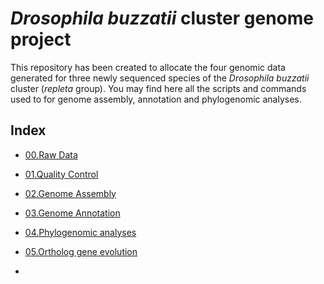 # *Drosophila buzzatii* cluster genome project
This repository has been created to allocate the four genomic data generated for three newly sequenced species of the *Drosophila buzzatii* cluster (*repleta* group).
You may find here all the scripts and commands used to for genome assembly, annotation and phylogenomic analyses.

## Index
 + [00.Raw Data](steps/00.README.RawData.md)
 + [01.Quality Control](steps/01.README.QC.md)
 + [02.Genome Assembly](steps/02.README.Assembly.md)
 + [03.Genome Annotation](steps/03.README.Annotation.md)
 + [04.Phylogenomic analyses](steps/04.README.Phylogenomics.md)
 + [05.Ortholog gene evolution](steps/05.README.Orthologs.md)


 +